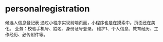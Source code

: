 # personalregistration
 候选人信息登记表
 通过小程序实现前端页面，小程序也是在摸索中，页面还在美化。
 业务：校验手机号、姓名、身份证号登录。
      维护1、个人信息、教育经历、工作经历、必传附件等。
